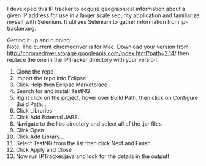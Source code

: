 I developed this IP tracker to acquire geographical information about a given IP address for use in a larger scale security application and familiarize myself with Selenium. It utilizes Selenium to gather information from ip-tracker.org.

Getting it up and running:    
Note: The current chromedriver is for Mac. Download your version from http://chromedriver.storage.googleapis.com/index.html?path=2.14/ then replace the one in the IPTracker directory with your version.
  1. Clone the repo
  2. Import the repo into Eclipse
  3. Click Help then Eclipse Marketplace
  4. Search for and install TestNG
  3. Right click on the project, hover over Build Path, then click on Configure Build Path...
  4. Click Libraries
  5. Click Add External JARS...
  6. Navigate to the libs directory and select all of the .jar files
  7. Click Open
  9. Click Add Library...
  10. Select TestNG from the list then click Next and Finish
  8. Click Apply and Close
  9. Now run IPTracker.java and look for the details in the output!
